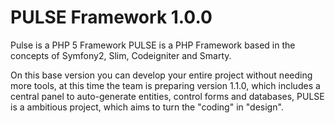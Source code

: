 # PULSE Framework 1.0.0
Pulse is a PHP 5 Framework
PULSE is a PHP Framework based in the concepts of Symfony2, Slim, Codeigniter and Smarty.

On this base version you can develop your entire project without needing more tools, at this time the team is preparing version 1.1.0, which includes a central panel to auto-generate entities, control forms and databases, PULSE is a ambitious project, which aims to turn the "coding" in "design".
